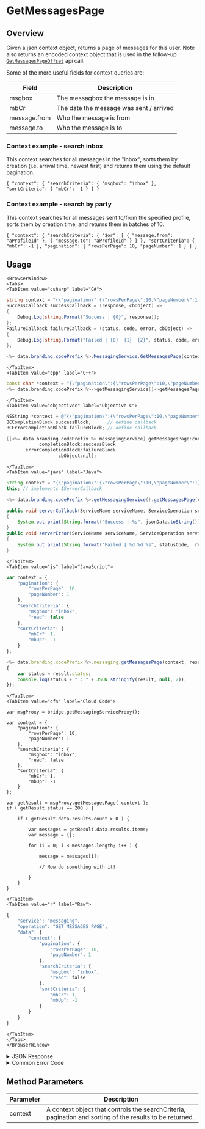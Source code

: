# GetMessagesPage
## Overview
Given a json context object, returns a page of messages for this user. Note also returns an encoded context object that is used in the follow-up <code>[GetMessagesPageOffset](/api/capi/messaging/getmessagespageoffset)</code> api call.







Some of the more useful fields for context queries are:

| Field | Description |
| ----- | ----------- |
| msgbox | The messagbox the message is in |
| mbCr | The date the message was sent / arrived |
| message.from | Who the message is from |
| message.to | Who the message is to |

### Context example - search inbox

This context searches for all messages in the "inbox", sorts them by creation (i.e. arrival time, newest first) and returns them using the default pagination.

`{
    "context": {
        "searchCriteria": {
            "msgbox": "inbox"
        },
        "sortCriteria": {
            "mbCr": -1
        }
    }
}`

### Context example - search by party

This context searches for all messages sent to/from the specified profile, sorts them by creation time, and returns them in batches of 10.

`{
    "context": {
        "searchCriteria": {
            "$or": [
               { "message.from": "aProfileId" },
               { "message.to": "aProfileId" }
            ]
        },
        "sortCriteria": {
            "mbCr": -1
        },
        "pagination": {
            "rowsPerPage": 10,
            "pageNumber": 1
        }
    }
}`


<PartialServop service_name="messaging" operation_name="GET_MESSAGES_PAGE" />

## Usage

```mdx-code-block
<BrowserWindow>
<Tabs>
<TabItem value="csharp" label="C#">
```

```csharp
string context = "{\"pagination\":{\"rowsPerPage\":10,\"pageNumber\":1},\"searchCriteria\":{\"msgbox\":\"inbox\",\"read\":false},\"sortCriteria\":{\"mbCr\":1,\"mbUp\":-1}}";
SuccessCallback successCallback = (response, cbObject) =>
{
    Debug.Log(string.Format("Success | {0}", response));
};
FailureCallback failureCallback = (status, code, error, cbObject) =>
{
    Debug.Log(string.Format("Failed | {0}  {1}  {2}", status, code, error));
};

<%= data.branding.codePrefix %>.MessagingService.GetMessagesPage(context, successCallback, failureCallback);
```

```mdx-code-block
</TabItem>
<TabItem value="cpp" label="C++">
```

```cpp
const char *context = "{\"pagination\":{\"rowsPerPage\":10,\"pageNumber\":1},\"searchCriteria\":{\"msgbox\":\"inbox\",\"read\":false},\"sortCriteria\":{\"mbCr\":1,\"mbUp\":-1}}";
<%= data.branding.codePrefix %>->getMessagingService()->getMessagesPage(context, this);
```

```mdx-code-block
</TabItem>
<TabItem value="objectivec" label="Objective-C">
```

```objectivec
NSString *context = @"{\"pagination\":{\"rowsPerPage\":10,\"pageNumber\":1},\"searchCriteria\":{\"msgbox\":\"inbox\",\"read\":false},\"sortCriteria\":{\"mbCr\":1,\"mbUp\":-1}}";
BCCompletionBlock successBlock;      // define callback
BCErrorCompletionBlock failureBlock; // define callback

[[<%= data.branding.codePrefix %> messagingService] getMessagesPage:context
            completionBlock:successBlock
       errorCompletionBlock:failureBlock
                   cbObject:nil];
```

```mdx-code-block
</TabItem>
<TabItem value="java" label="Java">
```

```java
String context = "{\"pagination\":{\"rowsPerPage\":10,\"pageNumber\":1},\"searchCriteria\":{\"msgbox\":\"inbox\",\"read\":false},\"sortCriteria\":{\"mbCr\":1,\"mbUp\":-1}}";
this; // implements IServerCallback

<%= data.branding.codePrefix %>.getMessagingService().getMessagesPage(context, this);

public void serverCallback(ServiceName serviceName, ServiceOperation serviceOperation, JSONObject jsonData)
{
    System.out.print(String.format("Success | %s", jsonData.toString()));
}
public void serverError(ServiceName serviceName, ServiceOperation serviceOperation, int statusCode, int reasonCode, String jsonError)
{
    System.out.print(String.format("Failed | %d %d %s", statusCode,  reasonCode, jsonError.toString()));
}
```

```mdx-code-block
</TabItem>
<TabItem value="js" label="JavaScript">
```

```javascript
var context = {
    "pagination": {
        "rowsPerPage": 10,
        "pageNumber": 1
    },
    "searchCriteria": {
        "msgbox": "inbox",
        "read": false
    },
    "sortCriteria": {
        "mbCr": 1,
        "mbUp": -1
    }
};

<%= data.branding.codePrefix %>.messaging.getMessagesPage(context, result =>
{
	var status = result.status;
	console.log(status + " : " + JSON.stringify(result, null, 2));
});
```

```mdx-code-block
</TabItem>
<TabItem value="cfs" label="Cloud Code">
```

```cfscript
var msgProxy = bridge.getMessagingServiceProxy();

var context = {
    "pagination": {
        "rowsPerPage": 10,
        "pageNumber": 1
    },
    "searchCriteria": {
        "msgbox": "inbox",
        "read": false
    },
    "sortCriteria": {
        "mbCr": 1,
        "mbUp": -1
    }
};

var getResult = msgProxy.getMessagesPage( context );
if ( getResult.status == 200 ) {

    if ( getResult.data.results.count > 0 ) {

        var messages = getResult.data.results.items;
        var message = {};

        for (i = 0; i < messages.length; i++ ) {

            message = messages[i];

            // Now do something with it!

        }
    } 
} 
```

```mdx-code-block
</TabItem>
<TabItem value="r" label="Raw">
```

```r
{
	"service": "messaging",
	"operation": "GET_MESSAGES_PAGE",
	"data": {
		"context": {
			"pagination": {
				"rowsPerPage": 10,
				"pageNumber": 1
			},
			"searchCriteria": {
				"msgbox": "inbox",
				"read": false
			},
			"sortCriteria": {
				"mbCr": 1,
				"mbUp": -1
			}
		}
	}
}
```

```mdx-code-block
</TabItem>
</Tabs>
</BrowserWindow>
```

<details>
<summary>JSON Response</summary>

```json
{
    "status": 200,
    "data": {
        "context": "eyJzZWFyY2hDcml0ZXJpYSI6eyJwcm9maWxlSWQiOiIwMDRhN2QwYy00ZTk2LTQ3NGItOTcyYi03Nzk0ZTBlZWM4ZDUifSwic29ydENyaXRlcmlhIjp7Im1iQ3IiOjEsIm1iVXAiOi0xfSwicGFnaW5hdGlvbiI6eyJyb3dzUGVyUGFnZSI6MTAsInBhZ2VOdW1iZXIiOjF9LCJvcHRpb25zIjpudWxsfQ",
        "results": {
            "count": 2,
            "page": 1,
            "items": [
                {
                    "msgbox": "sent",
                    "msgId": "9bd20345-b274-4d20-912f-fb1c3cb5e458",
                    "mbVer": 1,
                    "mbCr": 1530023195326,
                    "mbUp": 1530023195326,
                    "read": false,
                    "message": {
                        "sentAt": 1530023195324,
                        "to": [
                            "004a7d0c-4e96-474b-972b-7794e0eec8d5"
                        ],
                        "content": {
                            "subject": "Testing",
                            "text": "Test message to me."
                        }
                    },
                    "msVer": 1,
                    "msgCr": 1530023195325,
                    "msgUp": 1530023195325
                },
                {
                    "msgbox": "inbox",
                    "msgId": "9bd20345-b274-4d20-912f-fb1c3cb5e458",
                    "mbVer": 1,
                    "mbCr": 1530023195327,
                    "mbUp": 1530023195327,
                    "read": false,
                    "message": {
                        "sentAt": 1530023195324,
                        "to": [
                            "004a7d0c-4e96-474b-972b-7794e0eec8d5"
                        ],
                        "content": {
                            "subject": "Testing",
                            "text": "Test message to me."
                        }
                    },
                    "msVer": 1,
                    "msgCr": 1530023195325,
                    "msgUp": 1530023195325
                }
            ],
            "moreAfter": false,
            "moreBefore": false
        }
    }
}
```
</details>

<details>
<summary>Common Error Code</summary>

### Status Codes
Code | Name | Description
---- | ---- | -----------
| 40601 | FEATURE_NOT_ENABLED | Messaging feature is not enabled for app.

</details>


## Method Parameters
Parameter | Description                         
--------- | ------------------------------------ 
context | A context object that controls the searchCriteria, pagination and sorting of the results to be returned.


